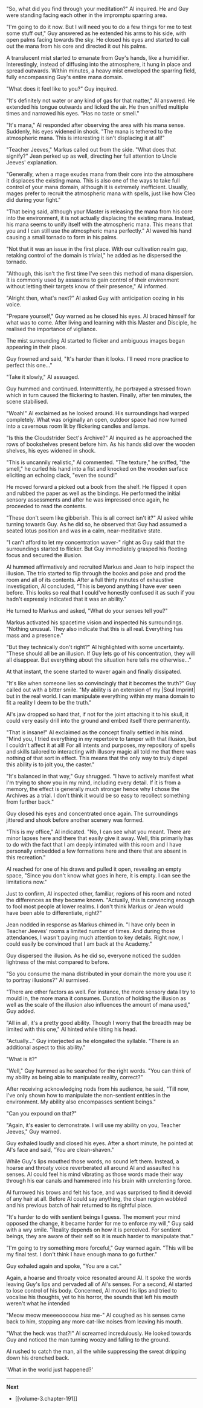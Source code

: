 
"So, what did you find through your meditation?" Al inquired. He and Guy were standing facing each other in the impromptu sparring area.

"I'm going to do it now. But I will need you to do a few things for me to test some stuff out," Guy answered as he extended his arms to his side, with open palms facing towards the sky. He closed his eyes and started to call out the mana from his core and directed it out his palms.

A translucent mist started to emanate from Guy's hands, like a humidifier. Interestingly, instead of diffusing into the atmosphere, it hung in place and spread outwards. Within minutes, a heavy mist enveloped the sparring field, fully encompassing Guy's entire mana domain.

"What does it feel like to you?" Guy inquired.

"It's definitely not water or any kind of gas for that matter," Al answered. He extended his tongue outwards and licked the air. He then sniffed multiple times and narrowed his eyes. "Has no taste or smell."

"It's mana," Al responded after observing the area with his mana sense. Suddenly, his eyes widened in shock. "The mana is tethered to the atmospheric mana. This is interesting it isn't displacing it at all!"

"Teacher Jeeves," Markus called out from the side. "What does that signify?" Jean perked up as well, directing her full attention to Uncle Jeeves' explanation.

"Generally, when a mage exudes mana from their core into the atmosphere it displaces the existing mana. This is also one of the ways to take full control of your mana domain, although it is extremely inefficient. Usually, mages prefer to recruit the atmospheric mana with spells, just like how Cleo did during your fight."

"That being said, although your Master is releasing the mana from his core into the environment, it is not actually displacing the existing mana. Instead, his mana seems to unify itself with the atmospheric mana. This means that you and I can still use the atmospheric mana perfectly." Al waved his hand causing a small tornado to form in his palms.

"Not that it was an issue in the first place. With our cultivation realm gap, retaking control of the domain is trivial," he added as he dispersed the tornado.

"Although, this isn't the first time I've seen this method of mana dispersion. It is commonly used by assassins to gain control of their environment without letting their targets know of their presence," Al informed.

"Alright then, what's next?" Al asked Guy with anticipation oozing in his voice.

"Prepare yourself," Guy warned as he closed his eyes. Al braced himself for what was to come. After living and learning with this Master and Disciple, he realised the importance of vigilance.

The mist surrounding Al started to flicker and ambiguous images began appearing in their place.

Guy frowned and said, "It's harder than it looks. I'll need more practice to perfect this one..."

"Take it slowly," Al assuaged.

Guy hummed and continued. Intermittently, he portrayed a stressed frown which in turn caused the flickering to hasten. Finally, after ten minutes, the scene stabilised.

"Woah!" Al exclaimed as he looked around. His surroundings had warped completely. What was originally an open, outdoor space had now turned into a cavernous room lit by flickering candles and lamps.

"Is this the Cloudstrider Sect's Archive?" Al inquired as he approached the rows of bookshelves present before him. As his hands slid over the wooden shelves, his eyes widened in shock.

"This is uncannily realistic," Al commented. "The texture," he sniffed, "the smell," he curled his hand into a fist and knocked on the wooden surface eliciting an echoing clack, "even the sound!"

He moved forward a picked out a book from the shelf. He flipped it open and rubbed the paper as well as the bindings. He performed the initial sensory assessments and after he was impressed once again, he proceeded to read the contents.

"These don't seem like gibberish. This is all correct isn't it?" Al asked while turning towards Guy. As he did so, he observed that Guy had assumed a seated lotus position and was in a calm, near-meditative state.

"I can't afford to let my concentration waver-" right as Guy said that the surroundings started to flicker. But Guy immediately grasped his fleeting focus and secured the illusion.

Al hummed affirmatively and recruited Markus and Jean to help inspect the illusion. The trio started to flip through the books and poke and prod the room and all of its contents. After a full thirty minutes of exhaustive investigation, Al concluded, "This is beyond anything I have ever seen before. This looks so real that I could've honestly confused it as such if you hadn't expressly indicated that it was an ability."

He turned to Markus and asked, "What do your senses tell you?"

Markus activated his spacetime vision and inspected his surroundings. "Nothing unusual. They also indicate that this is all real. Everything has mass and a presence."

"But they technically don't right?" Al highlighted with some uncertainty. "These should all be an illusion. If Guy lets go of his concentration, they will all disappear. But everything about the situation here tells me otherwise..."

At that instant, the scene started to waver again and finally dissipated.

"It's like when someone lies so convincingly that it becomes the truth?" Guy called out with a bitter smile. "My ability is an extension of my |Soul Imprint| but in the real world. I can manipulate everything within my mana domain to fit a reality I deem to be the truth."

Al's jaw dropped so hard that, if not for the joint attaching it to his skull, it could very easily drill into the ground and embed itself there permanently.

"That is insane!" Al exclaimed as the concept finally settled in his mind. "Mind you, I tried everything in my repertoire to tamper with that illusion, but I couldn't affect it at all! For all intents and purposes, my repository of spells and skills tailored to interacting with illusory magic all told me that there was nothing of that sort in effect. This means that the only way to truly dispel this ability is to jolt you, the caster."

"It's balanced in that way," Guy shrugged. "I have to actively manifest what I'm trying to show you in my mind, including every detail. If it is from a memory, the effect is generally much stronger hence why I chose the Archives as a trial. I don't think it would be so easy to recollect something from further back."

Guy closed his eyes and concentrated once again. The surroundings jittered and shook before another scenery was formed.

"This is my office," Al indicated. "No, I can see what you meant. There are minor lapses here and there that easily give it away. Well, this primarily has to do with the fact that I am deeply intimated with this room and I have personally embedded a few formations here and there that are absent in this recreation."

Al reached for one of his draws and pulled it open, revealing an empty space, "Since you don't know what goes in here, it is empty. I can see the limitations now."

Just to confirm, Al inspected other, familiar, regions of his room and noted the differences as they became known. "Actually, this is convincing enough to fool most people at lower realms. I don't think Markus or Jean would have been able to differentiate, right?"

Jean nodded in response as Markus chimed in. "I have only been in Teacher Jeeves' rooms a limited number of times. And during those attendances, I wasn't paying much attention to key details. Right now, I could easily be convinced that I am back at the Academy."

Guy dispersed the illusion. As he did so, everyone noticed the sudden lightness of the mist compared to before.

"So you consume the mana distributed in your domain the more you use it to portray illusions?" Al surmised.

"There are other factors as well. For instance, the more sensory data I try to mould in, the more mana it consumes. Duration of holding the illusion as well as the scale of the illusion also influences the amount of mana used," Guy added.

"All in all, it's a pretty good ability. Though I worry that the breadth may be limited with this one," Al hinted while tilting his head.

"Actually..." Guy interjected as he elongated the syllable. "There is an additional aspect to this ability."

"What is it?"

"Well," Guy hummed as he searched for the right words. "You can think of my ability as being able to manipulate reality, correct?"

After receiving acknowledging nods from his audience, he said, "Till now, I've only shown how to manipulate the non-sentient entities in the environment. My ability also encompasses sentient beings."

"Can you expound on that?"

"Again, it's easier to demonstrate. I will use my ability on you, Teacher Jeeves," Guy warned.

Guy exhaled loudly and closed his eyes. After a short minute, he pointed at Al's face and said, "You are clean-shaven."

While Guy's lips mouthed those words, no sound left them. Instead, a hoarse and throaty voice reverberated all around Al and assaulted his senses. Al could feel his mind vibrating as those words made their way through his ear canals and hammered into his brain with unrelenting force.

Al furrowed his brows and felt his face, and was surprised to find it devoid of any hair at all. Before Al could say anything, the clean region wobbled and his previous batch of hair returned to its rightful place.

"It's harder to do with sentient beings I guess. The moment your mind opposed the change, it became harder for me to enforce my will," Guy said with a wry smile. "Reality depends on how it is perceived. For sentient beings, they are aware of their self so it is much harder to manipulate that."

"I'm going to try something more forceful," Guy warned again. "This will be my final test. I don't think I have enough mana to go further."

Guy exhaled again and spoke, "You are a cat."

Again, a hoarse and throaty voice resonated around Al. It spoke the words leaving Guy's lips and pervaded all of Al's senses. For a second, Al started to lose control of his body. Concerned, Al moved his lips and tried to vocalise his thoughts, yet to his horror, the sounds that left his mouth weren't what he intended

"Meow meow meeeeooooow *hiss* me-" Al coughed as his senses came back to him, stopping any more cat-like noises from leaving his mouth.

"What the heck was that?!" Al screamed incredulously. He looked towards Guy and noticed the man turning woozy and falling to the ground.

Al rushed to catch the man, all the while suppressing the sweat dripping down his drenched back.

'What in the world just happened?'

____

**Next**
* [[volume-3.chapter-191]]